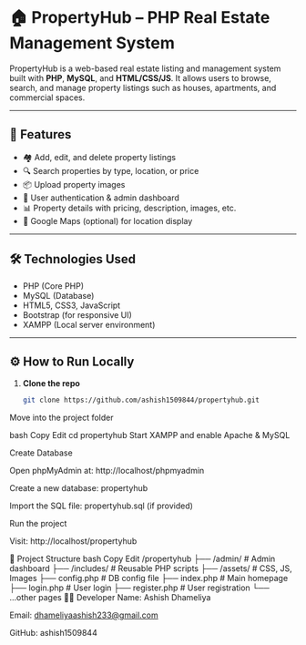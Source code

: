 # 🏠 PropertyHub – PHP Real Estate Management System

PropertyHub is a web-based real estate listing and management system built with **PHP**, **MySQL**, and **HTML/CSS/JS**. It allows users to browse, search, and manage property listings such as houses, apartments, and commercial spaces.

---

## 🚀 Features

- 🏘️ Add, edit, and delete property listings
- 🔍 Search properties by type, location, or price
- 📦 Upload property images
- 👤 User authentication & admin dashboard
- 📊 Property details with pricing, description, images, etc.
- 📍 Google Maps (optional) for location display

---

## 🛠️ Technologies Used

- PHP (Core PHP)
- MySQL (Database)
- HTML5, CSS3, JavaScript
- Bootstrap (for responsive UI)
- XAMPP (Local server environment)

---

## ⚙️ How to Run Locally

1. **Clone the repo**
   ```bash
   git clone https://github.com/ashish1509844/propertyhub.git
Move into the project folder

bash
Copy
Edit
cd propertyhub
Start XAMPP and enable Apache & MySQL

Create Database

Open phpMyAdmin at: http://localhost/phpmyadmin

Create a new database: propertyhub

Import the SQL file: propertyhub.sql (if provided)

Run the project

Visit: http://localhost/propertyhub

📁 Project Structure
bash
Copy
Edit
/propertyhub
├── /admin/            # Admin dashboard
├── /includes/         # Reusable PHP scripts
├── /assets/           # CSS, JS, Images
├── config.php         # DB config file
├── index.php          # Main homepage
├── login.php          # User login
├── register.php       # User registration
└── ...other pages
🙋‍♂️ Developer
Name: Ashish Dhameliya

Email: dhameliyaashish233@gmail.com

GitHub: ashish1509844

